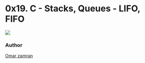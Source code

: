 # 0x19. C - Stacks, Queues - LIFO, FIFO
![](https://pbs.twimg.com/media/CFYYWy6UEAE9Ow-.png)

### Author
[Omar zamran](https://www.github.com/davidson961) 
